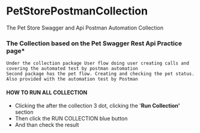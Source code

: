 # PetStorePostmanCollection
The Pet Store Swagger and Api Postman Automation Collection

		
### **The Collection based on the Pet Swagger Rest Api Practice page***   
    Under the collection package User flow doing user creating calls and covering the automated test by postman automation
    Second package has the pet flow. Creating and checking the pet status. 
    Also provided with the automation test by Postman
    
#### **HOW TO RUN ALL COLLECTION**
*   Clicking the after the collection 3 dot, clicking the '**Run Collection'** section
*   Then click the RUN COLLECTION blue button
*   And than check the result
